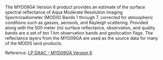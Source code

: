 The MYD09GA Version 6 product provides an estimate of the surface spectral reflectance of Aqua Moderate Resolution Imaging Spectroradiometer (MODIS) Bands 1 through 7, corrected for atmospheric conditions such as gasses, aerosols, and Rayleigh scattering. Provided along with the 500 meter (m) surface reflectance, observation, and quality bands are a set of ten 1 km observation bands and geolocation flags. The reflectance layers from the MYD09GA are used as the source data for many of the MODIS land products.

Reference: [LP DAAC - MYD09GA Version 6](https://lpdaac.usgs.gov/products/myd09gav006/)
